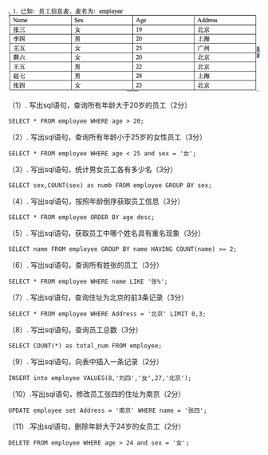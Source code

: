 <img src='./2.png' >

（1）. 写出sql语句，查询所有年龄大于20岁的员工（2分）
 
 ```
 SELECT * FROM employee WHERE age > 20;
 ```

（2）. 写出sql语句，查询所有年龄小于25岁的女性员工（3分）
 
 ```
 SELECT * FROM employee WHERE age < 25 and sex = '女';
 ```
（3）. 写出sql语句，统计男女员工各有多少名（3分）
 
 ```
 SELECT sex,COUNT(sex) as numb FROM employee GROUP BY sex;

 ```
（4）. 写出sql语句，按照年龄倒序获取员工信息（3分）
 
 ```
 SELECT * FROM employee ORDER BY age desc;
 ```
（5）. 写出sql语句，获取员工中哪个姓名具有重名现象（3分）
 
 ```
 SELECT name FROM employee GROUP BY name HAVING COUNT(name) >= 2;
 ```
（6）. 写出sql语句，查询所有姓张的员工（3分）
 
 ```
 SELECT * FROM employee WHERE name LIKE '张%';
 ```
（7）. 写出sql语句，查询住址为北京的前3条记录（3分）

 ```
 SELECT * FROM employee WHERE Address = '北京' LIMIT 0,3;
 ```
（8）. 写出sql语句，查询员工总数（3分）

 ```
 SELECT COUNT(*) as total_num FROM employee;
 ```
（9）. 写出sql语句，向表中插入一条记录（2分）
 
 ```
 INSERT into employee VALUES(8,'刘四','女',27,'北京');
 ```
（10）.写出sql语句，修改员工张四的住址为南京（2分）
 
 ```
 UPDATE employee set Address = '南京' WHERE name = '张四';
 ```
（11）.写出sql语句，删除年龄大于24岁的女员工（2分）
 
 ```
 DELETE FROM employee WHERE age > 24 and sex = '女';
 ```